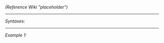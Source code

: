 *(Reference Wiki "placeholder")*


---
*Syntaxes:*

<!-- [] call `BIN_fnc_initQuests` -->

---
*Example 1:*

<!-- 
```sqf
[] call BIN_fnc_initQuests;
``` -->